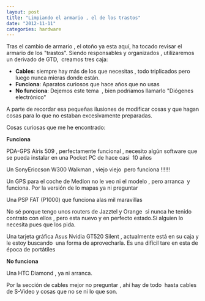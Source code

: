 ```yaml
---
layout: post
title: "Limpiando el armario , el de los trastos"
date: "2012-11-11"
categories: hardware
---
```


Tras el cambio de armario , el otoño ya esta aquí, ha tocado revisar el armario de los "trastos". Siendo responsables y organizados , utilizaremos un derivado de GTD,  creamos tres caja:

- **Cables**: siempre hay más de los que necesitas , todo triplicados pero luego nunca mieras donde están.
- **Funciona**: Aparatos curiosos que hace años que no usas
- **No funciona**: Dejemos este tema  , bien podríamos llamarlo "Diógenes electrónico"

A parte de recordar esa pequeñas ilusiones de modificar cosas y que hagan cosas para lo que no estaban excesivamente preparadas.

Cosas curiosas que me he encontrado:

**Funciona**

PDA-GPS Airis 509 , perfectamente funcional , necesito algún software que se pueda instalar en una Pocket PC de hace casi  10 años

Un SonyEriccson W300 Walkman , viejo viejo  pero funciona !!!!!!

Un GPS para el coche de Medion no le veo ni el modelo , pero arranca  y funciona. Por la versión de lo mapas ya ni preguntar

Una PSP FAT (P1000) que funciona alas mil maravillas

No sé porque tengo unos routers de Jazztel y Orange  si nunca he tenido contrato con ellos , pero esta nuevo y en perfecto estado.Si alguien lo necesita pues que los pida.

Una tarjeta gráfica Asus Nvidia GT520 Silent , actualmente está en su caja y le estoy buscando  una forma de aprovecharla. Es una difícil tare en esta de época de portátiles

**No funciona**

Una HTC Diamond , ya ni arranca.

Por la sección de cables mejor no preguntar , ahí hay de todo  hasta cables de S-Video y cosas que no se ni lo que son.
